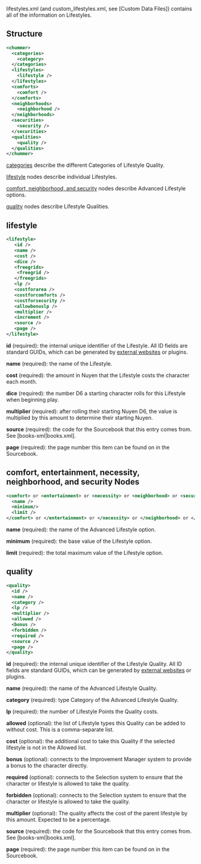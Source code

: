 lifestyles.xml (and custom_lifestyles.xml, see [Custom Data Files]) contains all of the information on Lifestyles.

## Structure

```xml
<chummer>
  <categories>
    <category>
  </categories>
  <lifestyles>
    <lifestyle />
  </lifestyles>
  <comforts>
    <comfort />
  </comforts>
  <neighborhoods>
    <neighborhood />
  </neighborhoods>
  <securities>
    <security />
  </securities>
  <qualities>
    <quality />
  </qualities>
</chummer>
```
[categories](#categories) describe the different Categories of Lifestyle Quality.

[lifestyle](#lifestyle) nodes describe individual Lifestyles.

[comfort, neighborhood, and security](#comfort-entertainment-necessity-neighborhood-and-security) nodes describe Advanced Lifestyle options.

[quality](#quality) nodes describe Lifestyle Qualities.

## lifestyle

```xml
<lifestyle>
   <id />
   <name />
   <cost />
   <dice />
   <freegrids>
    <freegrid />
   </freegrids>
   <lp />
   <costforarea />
   <costforcomforts />
   <costforsecurity />
   <allowbonuslp />
   <multiplier />
   <increment />
   <source />
   <page />
</lifestyle>
```

**id** (required): the internal unique identifier of the Lifestyle. All ID fields are standard GUIDs, which can be generated by [external websites](https://www.guidgenerator.com) or plugins.

**name** (required): the name of the Lifestyle.

**cost** (required): the amount in Nuyen that the Lifestyle costs the character each month.

**dice** (required): the number D6 a starting character rolls for this Lifestyle when beginning play.

**multiplier** (required): after rolling their starting Nuyen D6, the value is multiplied by this amount to determine their starting Nuyen.

**source** (required): the code for the Sourcebook that this entry comes from. See [books-xml|books.xml].

**page** (required): the page number this item can be found on in the Sourcebook.

## comfort, entertainment, necessity, neighborhood, and security Nodes
```xml
<comfort> or <entertainment> or <necessity> or <neighborhood> or <security>
  <name />
  <minimum/>
  <limit />
</comfort> or </entertainment> or </necessity> or </neighborhood> or </security>
```

**name** (required): the name of the Advanced Lifestyle option.

**minimum** (required): the base value of the Lifestyle option. 

**limit** (required): the total maximum value of the Lifestyle option.

## quality
```xml
<quality>
  <id />
  <name />
  <category />
  <lp />
  <multiplier />
  <allowed />
  <bonus />
  <forbidden />
  <required />
  <source />
  <page />
</quality>
```

**id** (required): the internal unique identifier of the Lifestyle Quality. All ID fields are standard GUIDs, which can be generated by [external websites](https://www.guidgenerator.com) or plugins.

**name** (required): the name of the Advanced Lifestyle Quality.

**category** (required): type Category of the Advanced Lifestyle Quality. 

**lp** (required): the number of Lifestyle Points the Quality costs.

**allowed** (optional): the list of Lifestyle types this Quality can be added to without cost. This is a comma-separate list. 

**cost** (optional): the additional cost to take this Quality if the selected lifestyle is not in the Allowed list. 

**bonus** (optional): connects to the Improvement Manager system to provide a bonus to the character directly.

**required** (optional): connects to the Selection system to ensure that the character or lifestyle is allowed to take the quality. 

**forbidden** (optional): connects to the Selection system to ensure that the character or lifestyle is allowed to take the quality. 

**multiplier** (optional): The quality affects the cost of the parent lifestyle by this amount. Expected to be a percentage. 

**source** (required): the code for the Sourcebook that this entry comes from. See [books-xml|books.xml].

**page** (required): the page number this item can be found on in the Sourcebook.